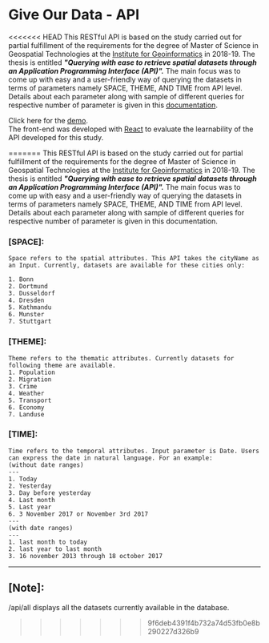 # Give Our Data - API

<<<<<<< HEAD
This RESTful API is based on the study carried out for partial fulfillment of the requirements for the degree of Master of Science in Geospatial Technologies at the [Institute for Geoinformatics](https://www.uni-muenster.de/Geoinformatics/en/) in 2018-19. The thesis is entitled **_"Querying with ease to retrieve spatial datasets through an Application Programming Interface (API)"._**  The main focus was to come up with easy and a user-friendly way of querying the datasets in terms of parameters namely SPACE, THEME, AND TIME from API level. Details about each parameter along with sample of different queries for respective number of parameter is given in this [documentation](https://documenter.getpostman.com/view/5553462/RzffJ9cc).

Click here for the [demo](https://giveourdata.herokuapp.com/api/).   
The front-end was developed with [React](https://reactjs.org/) to evaluate the learnability of the API developed for this study.  


=======
This RESTful API is based on the study carried out for partial fulfillment of the requirements for the degree of Master of Science in Geospatial Technologies at the [Institute for Geoinformatics](https://www.uni-muenster.de/Geoinformatics/en/) in 2018-19. The thesis is entitled **_"Querying with ease to retrieve spatial datasets through an Application Programming Interface (API)"._**  The main focus was to come up with easy and a user-friendly way of querying the datasets in terms of parameters namely SPACE, THEME, AND TIME from API level. Details about each parameter along with sample of different queries for respective number of parameter is given in this documentation.

### [SPACE]:
```
Space refers to the spatial attributes. This API takes the cityName as an Input. Currently, datasets are available for these cities only:

1. Bonn
2. Dortmund
3. Dusseldorf
4. Dresden
5. Kathmandu
6. Munster
7. Stuttgart
```
### [THEME]:
```
Theme refers to the thematic attributes. Currently datasets for following theme are available.
1. Population
2. Migration
3. Crime
4. Weather
5. Transport
6. Economy
7. Landuse
```
### [TIME]:
```
Time refers to the temporal attributes. Input parameter is Date. Users can express the date in natural language. For an example:
(without date ranges)
---
1. Today
2. Yesterday
3. Day before yesterday
4. Last month
5. Last year
6. 3 November 2017 or November 3rd 2017
---
(with date ranges)
---
1. last month to today
2. last year to last month
3. 16 november 2013 through 18 october 2017
```
---

## [Note]:
/api/all displays all the datasets currently available in the database.
>>>>>>> 9f6deb4391f4b732a74d53fb0e8b290227d326b9







